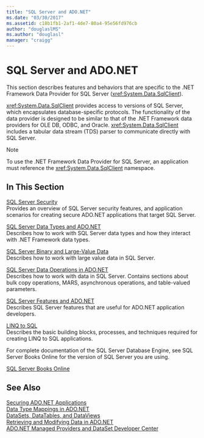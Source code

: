 ```yaml
---
title: "SQL Server and ADO.NET"
ms.date: "03/30/2017"
ms.assetid: c18b1fb1-2af1-4de7-80a4-95e56fd976cb
author: "douglaslMS"
ms.author: "douglasl"
manager: "craigg"
---
```

# SQL Server and ADO.NET
This section describes features and behaviors that are specific to the .NET Framework Data Provider for SQL Server (<xref:System.Data.SqlClient>).  
  
 <xref:System.Data.SqlClient> provides access to versions of SQL Server, which encapsulates database-specific protocols. The functionality of the data provider is designed to be similar to that of the .NET Framework data providers for OLE DB, ODBC, and Oracle. <xref:System.Data.SqlClient> includes a tabular data stream (TDS) parser to communicate directly with SQL Server.  
  
> [!NOTE]
>  To use the .NET Framework Data Provider for SQL Server, an application must reference the <xref:System.Data.SqlClient> namespace.  
  
## In This Section  
 [SQL Server Security](../../../../../docs/framework/data/adonet/sql/sql-server-security.md)  
 Provides an overview of SQL Server security features, and application scenarios for creating secure ADO.NET applications that target SQL Server.  
  
 [SQL Server Data Types and ADO.NET](../../../../../docs/framework/data/adonet/sql/sql-server-data-types.md)  
 Describes how to work with SQL Server data types and how they interact with .NET Framework data types.  
  
 [SQL Server Binary and Large-Value Data](../../../../../docs/framework/data/adonet/sql/sql-server-binary-and-large-value-data.md)  
 Describes how to work with large value data in SQL Server.  
  
 [SQL Server Data Operations in ADO.NET](../../../../../docs/framework/data/adonet/sql/sql-server-data-operations.md)  
 Describes how to work with data in SQL Server. Contains sections about bulk copy operations, MARS, asynchronous operations, and table-valued parameters.  
  
 [SQL Server Features and ADO.NET](../../../../../docs/framework/data/adonet/sql/sql-server-features-and-adonet.md)  
 Describes SQL Server features that are useful for ADO.NET application developers.  
  
 [LINQ to SQL](../../../../../docs/framework/data/adonet/sql/linq/index.md)  
 Describes the basic building blocks, processes, and techniques required for creating LINQ to SQL applications.  
  
 For complete documentation of the SQL Server Database Engine, see SQL Server Books Online for the version of SQL Server you are using.  
  
 [SQL Server Books Online](http://msdn.microsoft.com/library/ms130214.aspx)  
  
## See Also  
 [Securing ADO.NET Applications](../../../../../docs/framework/data/adonet/securing-ado-net-applications.md)  
 [Data Type Mappings in ADO.NET](../../../../../docs/framework/data/adonet/data-type-mappings-in-ado-net.md)  
 [DataSets, DataTables, and DataViews](../../../../../docs/framework/data/adonet/dataset-datatable-dataview/index.md)  
 [Retrieving and Modifying Data in ADO.NET](../../../../../docs/framework/data/adonet/retrieving-and-modifying-data.md)  
 [ADO.NET Managed Providers and DataSet Developer Center](http://go.microsoft.com/fwlink/?LinkId=217917)
